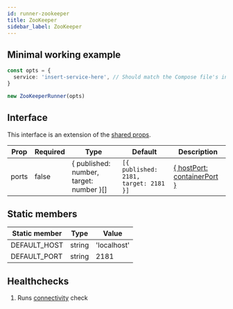```yaml
---
id: runner-zookeeper
title: ZooKeeper
sidebar_label: ZooKeeper
---
```


## Minimal working example

```ts
const opts = {
  service: 'insert-service-here', // Should match the Compose file's intended service
}

new ZooKeeperRunner(opts)
```

## Interface

This interface is an extension of the [shared props](runner_sharedprops).

| Prop  | Required | Type                                    | Default                               | Description                                                                                |
| ----- | -------- | --------------------------------------- | ------------------------------------- | ------------------------------------------------------------------------------------------ |
| ports | false    | { published: number, target: number }[] | `[{ published: 2181, target: 2181 }]` | [{ hostPort: containerPort }](https://docs.docker.com/compose/compose-file/#long-syntax-1) |

## Static members

| Static member | Type   | Value       |
| ------------- | ------ | ----------- |
| DEFAULT_HOST  | string | 'localhost' |
| DEFAULT_PORT  | string | 2181        |

## Healthchecks

1. Runs [connectivity](connectivity.md) check
